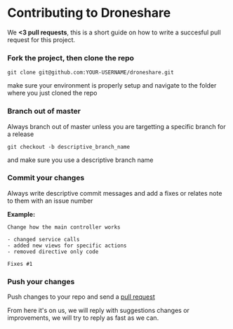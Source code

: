 # Contributing to Droneshare
We **<3 pull requests**, this is a short guide on how to write a succesful pull request for this project.

### Fork the project, then clone the repo

```
git clone git@github.com:YOUR-USERNAME/droneshare.git
```

make sure your environment is properly setup and navigate to the folder where you just cloned the repo

### Branch out of master

Always branch out of master unless you are targetting a specific branch for a release

```
git checkout -b descriptive_branch_name
```

and make sure you use a descriptive branch name

### Commit your changes

Always write descriptive commit messages and add a fixes or relates note to them with an issue number

**Example:**

```
Change how the main controller works

- changed service calls
- added new views for specific actions
- removed directive only code

Fixes #1
```

### Push your changes

Push changes to your repo and send a [pull request](https://github.com/diydrones/droneshare/compare/)

From here it's on us, we will reply with suggestions changes or improvements, we will try to reply as fast as we can.